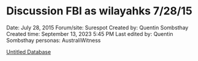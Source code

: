 # Discussion FBI as wilayahks 7/28/15

Date: July 28, 2015
Forum/site: Surespot
Created by: Quentin Sombsthay
Created time: September 13, 2023 5:45 PM
Last edited by: Quentin Sombsthay
personas: AustraliWitness

[Untitled Database](Discussion%20FBI%20as%20wilayahks%207%2028%2015%20c6fb6b9987f8409189badd19455729e6/Untitled%20Database%20dde4359fbe1c4068a986a7d9783575ad.csv)